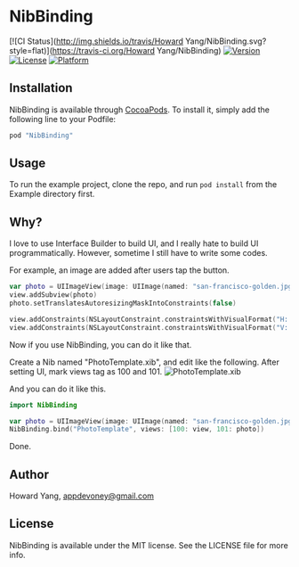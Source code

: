 # NibBinding

[![CI Status](http://img.shields.io/travis/Howard Yang/NibBinding.svg?style=flat)](https://travis-ci.org/Howard Yang/NibBinding)
[![Version](https://img.shields.io/cocoapods/v/NibBinding.svg?style=flat)](http://cocoapods.org/pods/NibBinding)
[![License](https://img.shields.io/cocoapods/l/NibBinding.svg?style=flat)](http://cocoapods.org/pods/NibBinding)
[![Platform](https://img.shields.io/cocoapods/p/NibBinding.svg?style=flat)](http://cocoapods.org/pods/NibBinding)

## Installation

NibBinding is available through [CocoaPods](http://cocoapods.org). To install
it, simply add the following line to your Podfile:

```ruby
pod "NibBinding"
```

## Usage

To run the example project, clone the repo, and run `pod install` from the Example directory first.

## Why?

I love to use Interface Builder to build UI, and I really hate to build UI programmatically. However, sometime I still have to write some codes.

For example, an image are added after users tap the button.

```swift
var photo = UIImageView(image: UIImage(named: "san-francisco-golden.jpg"))
view.addSubview(photo)
photo.setTranslatesAutoresizingMaskIntoConstraints(false)

view.addConstraints(NSLayoutConstraint.constraintsWithVisualFormat("H:|-0-[photo]-0-|", options: .DirectionLeadingToTrailing, metrics: nil, views: ["photo": photo]))
view.addConstraints(NSLayoutConstraint.constraintsWithVisualFormat("V:|-130-[photo(200)]", options: .DirectionLeadingToTrailing, metrics: nil, views: ["photo": photo]))
```

Now if you use NibBinding, you can do it like that.

Create a Nib named "PhotoTemplate.xib", and edit like the following. After setting UI, mark views tag as 100 and 101.
![PhotoTemplate.xib](http://i.imgur.com/N2htZxc.jpg)

And you can do it like this.
```swift
import NibBinding

var photo = UIImageView(image: UIImage(named: "san-francisco-golden.jpg"))
NibBinding.bind("PhotoTemplate", views: [100: view, 101: photo])
```
Done.

## Author

Howard Yang, appdevoney@gmail.com

## License

NibBinding is available under the MIT license. See the LICENSE file for more info.

